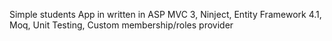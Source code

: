Simple students App in written in ASP MVC 3, Ninject, Entity Framework 4.1, Moq, Unit Testing, Custom membership/roles provider